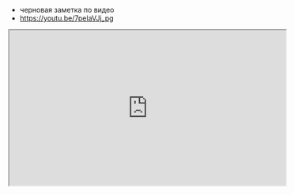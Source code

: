 - черновая заметка по видео 
- https://youtu.be/7peIaVJj_pg


<div align="center">
<iframe 
  width="560" 
  height="315" 
  src="https://www.youtube.com/embed/7peIaVJj_pg" 
  allowfullscreen>
</iframe>
</div>
